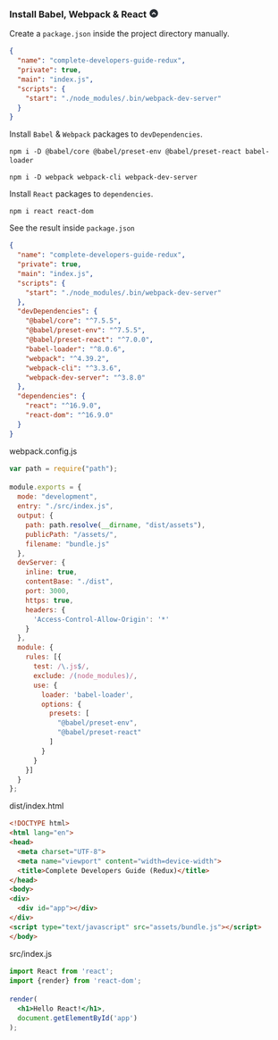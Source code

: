 ### Install Babel, Webpack & React[![gototop](/README/images/gototop.png)](#15-introduction-to-react-and-jsx)

Create a `package.json` inside the project directory manually.
```json
{
  "name": "complete-developers-guide-redux",
  "private": true,
  "main": "index.js",
  "scripts": {
    "start": "./node_modules/.bin/webpack-dev-server"
  }
}
```

Install `Babel` & `Webpack` packages to `devDependencies`.

```
npm i -D @babel/core @babel/preset-env @babel/preset-react babel-loader
```

```
npm i -D webpack webpack-cli webpack-dev-server
```

Install `React` packages to `dependencies`.

```
npm i react react-dom
```

See the result inside `package.json`

```json
{
  "name": "complete-developers-guide-redux",
  "private": true,
  "main": "index.js",
  "scripts": {
    "start": "./node_modules/.bin/webpack-dev-server"
  },
  "devDependencies": {
    "@babel/core": "^7.5.5",
    "@babel/preset-env": "^7.5.5",
    "@babel/preset-react": "^7.0.0",
    "babel-loader": "^8.0.6",
    "webpack": "^4.39.2",
    "webpack-cli": "^3.3.6",
    "webpack-dev-server": "^3.8.0"
  },
  "dependencies": {
    "react": "^16.9.0",
    "react-dom": "^16.9.0"
  }
}
```

webpack.config.js

```javascript
var path = require("path");

module.exports = {
  mode: "development",
  entry: "./src/index.js",
  output: {
    path: path.resolve(__dirname, "dist/assets"),
    publicPath: "/assets/",
    filename: "bundle.js"
  },
  devServer: {
    inline: true,
    contentBase: "./dist",
    port: 3000,
    https: true,
    headers: {
      'Access-Control-Allow-Origin': '*'
    }
  },
  module: {
    rules: [{
      test: /\.js$/,
      exclude: /(node_modules)/,
      use: {
        loader: 'babel-loader',
        options: {
          presets: [
            "@babel/preset-env",
            "@babel/preset-react"
          ]
        }
      }
    }]
  }
};
```

dist/index.html

```html
<!DOCTYPE html>
<html lang="en">
<head>
  <meta charset="UTF-8">
  <meta name="viewport" content="width=device-width">
  <title>Complete Developers Guide (Redux)</title>
</head>
<body>
<div>
  <div id="app"></div>
</div>
<script type="text/javascript" src="assets/bundle.js"></script>
</body>
```

src/index.js

```jsx harmony
import React from 'react';
import {render} from 'react-dom';

render(
  <h1>Hello React!</h1>,
  document.getElementById('app')
);
```
